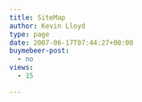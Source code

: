 ```yaml
---
title: SiteMap
author: Kevin Lloyd
type: page
date: 2007-06-17T07:44:27+00:00
buymebeer-post:
  - no
views:
  - 15

---
```

<!--rs sitemap-->

<!-- ddsitemapgen -->
